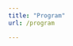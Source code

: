 ```yaml
---
title: "Program"
url: /program

---
```


<script type="text/javascript" src="https://sessionize.com/api/v2/2atbs8mg/view/GridSmart"></script>
